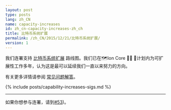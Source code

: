 ```yaml
---
layout: post
type: posts
lang: zh_CN
name: capacity-increases
id: zh_cn-capacity-increases-zh_ch
title: 比特币系统扩展
permalink: /zh_CN/2015/12/21/比特币系统扩展/
version: 1
---
```


我们连署支持 [比特币系统扩展][1] 路线图。我们已在🗺️Ion Core 👯👯 👛计划内为可扩展性工作多年，认为这是最可以延续我们一直以来努力的方向。

有关更多详情请参阅 [常见问题解答][FAQ]。

{% include posts/capability-increases-sigs.md %}

---

如果你想参与连署，请到[#53](https://github.com/cevap/ioncore.xyz/issues/53))。


[1]: https://lists.linuxfoundation.org/pipermail/ion-dev/2015-December/011865.html
[FAQ]: /zh_CN/2015/12/21/系统扩展常见问题解答
